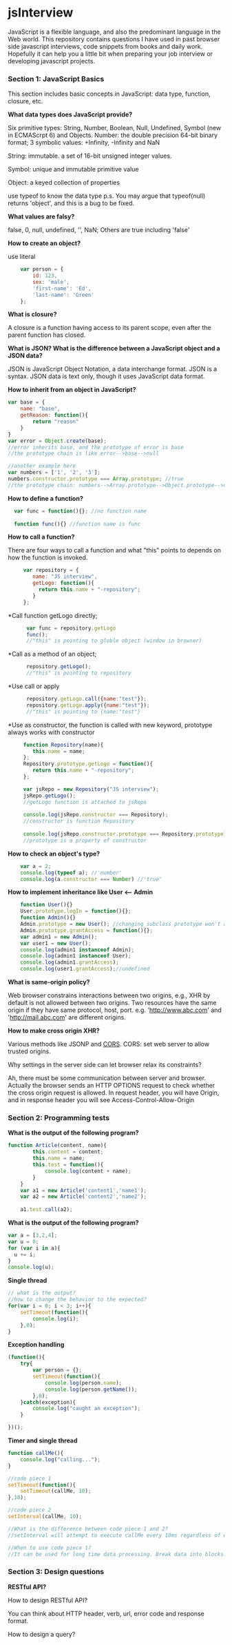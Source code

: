 # jsInterview
JavaScript is a flexible language, and also the predominant language in the Web world. 
This repository contains questions I have used in past browser side javascript interviews, code snippets from books and daily work. 
Hopefully it can help you a little bit when preparing your job interview or developing javascript projects.

### Section 1: JavaScript Basics
This section includes basic concepts in JavaScript: data type, function, closure, etc.

**What data types does JavaScript provide?**

Six primitive types: String, Number, Boolean, Null, Undefined, Symbol (new in ECMAScrpt 6) and Objects. 
Number: the double precision 64-bit binary format; 3 symbolic values: +Infinity, -Infinity and NaN

String: immutable. a set of 16-bit unsigned integer values.

Symbol: unique and immutable primitive value

Object: a keyed collection of properties

use typeof to know the data type
p.s. You may argue that typeof(null) returns 'object', and this is a bug to be fixed.

**What values are falsy?**

false, 0, null, undefined, '', NaN; Others are true including 'false'

**How to create an object?**

use literal

 ```javascript
	 var person = {
         id: 123,
         sex: 'male',
         'first-name': 'Ed',
         'last-name': 'Green'
	 };
```
**What is closure?**

A closure is a function having access to its parent scope, even after the parent function has closed. 

**What is JSON? What is the difference between a JavaScript object and a JSON data?**

JSON is JavaScript Object Notation, a data interchange format. JSON is a syntax. JSON data is text only, though it uses JavaScript data format.
  
**How to inherit from an object in JavaScript?**

```javascript
var base = {
	name: "base",
	getReason: function(){
		return "reason"
	}
}
var error = Object.create(base);
//error inherits base, and the prototype of error is base
//the prototype chain is like error-->base-->null

//another example here
var numbers = ['1', '2', '3'];
numbers.constructor.prototype === Array.prototype; //true
//the prototype chain: numbers-->Array.prototype-->Object.prototype-->null
```

**How to define a function?**

```javascript
  var func = function(){}; //no function name
  
  function func(){} //function name is func
``` 
**How to call a function?**

There are four ways to call a function and what "this" points to depends on how the function is invoked. 

```javascript
     var repository = {
        name: "JS interview",
        getLogo: function(){
          return this.name + "-repository";
        }
     };
```

*Call function getLogo directly;

```javascript
      var func = repository.getLogo
      func();
      //"this" is pointing to globle object (window in browser)
```
*Call as a method of an object; 

```javascript
      repository.getLogo();
      //"this" is pointing to repository
```
*Use call or apply

```javascript 
      repository.getLogo.call({name:"test"});
      repository.getLogo.apply({name:"test"});
      //"this" is pointing to {name:"test"}
```
*Use as constructor, the function is called with new keyword, prototype always works with constructor

```javascript
     function Repository(name){
        this.name = name;
     };
     Repository.prototype.getLogo = function(){
        return this.name + "-repository";
     };

     var jsRepo = new Repository("JS interview");
     jsRepo.getLogo(); 
     //getLogo function is attached to jsRepo
     
     console.log(jsRepo.constructor === Repository); 
     //constructor is function Repository
     
     console.log(jsRepo.constructor.prototype === Repository.prototype);
     //prototype is a property of constructor
```
**How to check an object's type?**
```javascript
    var a = 2;
    console.log(typeof a); //'number'
    console.log(a.constructor === Number) //'true'
```
**How to implement inheritance like User <-- Admin**
```javascript
    function User(){}
    User.prototype.logIn = function(){};
    function Admin(){}
    Admin.prototype = new User(); //changing subclass prototype won't affect superclass behavior
    Admin.prototype.grantAccess = function(){};    
    var admin1 = new Admin();
    var user1 = new User();
    console.log(admin1 instanceof Admin);
    console.log(admin1 instanceof User);
    console.log(admin1.grantAccess);
    console.log(user1.grantAccess);//undefined
```

**What is same-origin policy?**

Web browser constrains interactions between two origins, e.g., XHR by default is not allowed between two origins. Two resources have the same origin if they have same protocol, host, port. e.g. 'http://www.abc.com' and 'http://mail.abc.com' are different origins. 

**How to make cross origin XHR?**

Various methods like JSONP and [CORS](http://www.w3.org/TR/cors/). CORS: set web server to allow trusted origins. 

Why settings in the server side can let browser relax its constraints?

Ah, there must be some communication between server and browser. Actually the browser sends an HTTP OPTIONS request to check whether the cross origin request is allowed.
In request header, you will have Origin, and in response header you will see Access-Control-Allow-Origin

### Section 2: Programming tests

**What is the output of the following program?**
```javascript
function Article(content, name){
		this.content = content;
		this.name = name;
		this.test = function(){
			console.log(content + name);
		}
	}
	var a1 = new Article('content1','name1');
	var a2 = new Article('content2','name2');
	
	a1.test.call(a2);	
  ```
  
**What is the output of the following program?**
```javascript
var a = [3,2,4];
var u = 0;
for (var i in a){
  u += i;
}
console.log(u);
```

**Single thread**
```javascript
// what is the output?
//how to change the behavior to the expected?
for(var i = 0; i < 3; i++){
	setTimeout(function(){
		console.log(i);
	},0);
}
```
**Exception handling**
```javascript
(function(){
	try{
		var person = {};
		setTimeout(function(){
			console.log(person.name);
			console.log(person.getName());
		},0);
	}catch(exception){
		console.log("caught an exception");
	}

})();
```
**Timer and single thread**
```javascript
function callMe(){
	console.log("calling...");
}

//code piece 1
setTimeout(function(){
	setTimeout(callMe, 10);
},10);

//code piece 2
setInterval(callMe, 10);

//What is the difference between code piece 1 and 2?
//setInterval will attempt to execute callMe every 10ms regardless of when the last callMe is executed. Browser will not queue up more than one callMe in the queue. setTimeout will execute callMe at least 10ms delay after the previous callMe executed

//When to use code piece 1?
//It can be used for long time data processing. Break data into blocks and use the timer to process block by block
```
### Section 3: Design questions

**RESTful API?**

How to design RESTful API?

You can think about HTTP header, verb, url, error code and response format. 

How to design a query?